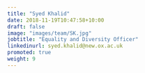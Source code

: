```yaml
---
title: "Syed Khalid"
date: 2018-11-19T10:47:58+10:00
draft: false
image: "images/team/SK.jpg"
jobtitle: "Equality and Diversity Officer"
linkedinurl: syed.khalid@new.ox.ac.uk
promoted: true
weight: 9
---
```

